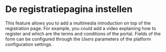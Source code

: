 # De registratiepagina instellen

This feature allows you to add a multimedia introduction on top of the registration page. For example, you could add a video explaining how to register and which are the terms and conditions of the portal. Fields of the form can be configured through the _Users_ parameters of the platform configuration settings.

